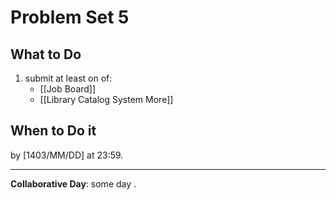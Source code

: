 # Problem Set 5



## What to Do
1. submit at least on of:
	- [[Job Board]]
	- [[Library Catalog System More]]
## When to Do it

by [1403/MM/DD] at 23:59.

---

**Collaborative Day**: some day .
